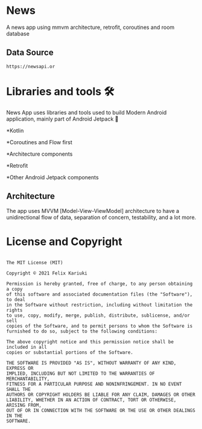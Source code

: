 # News
A news app using mmvm architecture, retrofit, coroutines and room database


## Data Source
```text
https://newsapi.or
```
# Libraries and tools 🛠

News App uses libraries and tools used to build Modern Android application, mainly part of Android Jetpack 🚀

*Kotlin  

*Coroutines and Flow first

*Architecture components

*Retrofit

*Other Android Jetpack components

## Architecture

The app uses MVVM [Model-View-ViewModel] architecture to have a unidirectional flow of data, separation of concern, testability, and a lot more.

# License and Copyright

```text

The MIT License (MIT)

Copyright © 2021 Felix Kariuki

Permission is hereby granted, free of charge, to any person obtaining a copy
of this software and associated documentation files (the "Software"), to deal
in the Software without restriction, including without limitation the rights
to use, copy, modify, merge, publish, distribute, sublicense, and/or sell
copies of the Software, and to permit persons to whom the Software is
furnished to do so, subject to the following conditions:

The above copyright notice and this permission notice shall be included in all
copies or substantial portions of the Software.

THE SOFTWARE IS PROVIDED "AS IS", WITHOUT WARRANTY OF ANY KIND, EXPRESS OR
IMPLIED, INCLUDING BUT NOT LIMITED TO THE WARRANTIES OF MERCHANTABILITY,
FITNESS FOR A PARTICULAR PURPOSE AND NONINFRINGEMENT. IN NO EVENT SHALL THE
AUTHORS OR COPYRIGHT HOLDERS BE LIABLE FOR ANY CLAIM, DAMAGES OR OTHER
LIABILITY, WHETHER IN AN ACTION OF CONTRACT, TORT OR OTHERWISE, ARISING FROM,
OUT OF OR IN CONNECTION WITH THE SOFTWARE OR THE USE OR OTHER DEALINGS IN THE
SOFTWARE.
```
